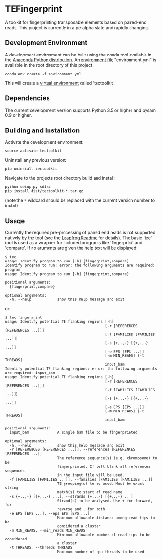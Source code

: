 # TEFingerprint
A toolkit for fingerprinting transposable elements based on paired-end reads.
This project is currently in a pe-alpha state and rapidly changing.


## Development Environment
A development environment can be built using the conda tool available in the [Anaconda Python distribution](https://www.continuum.io/downloads).
An [environment file](http://conda.pydata.org/docs/using/envs.html#share-an-environment) "environment.yml" is available in the root directory of this project. 

```
conda env create -f environment.yml
```

This will create a [virtual environment](http://conda.pydata.org/docs/using/envs.html) called 'tectoolkit'.


## Dependencies

The current development version supports Python 3.5 or higher and pysam 0.9 or higher.


## Building and Installation

Activate the development environment:

```
source activate tectoolkit
```

Uninstall any previous version:

```
pip uninstall tectoolkit
```

Navigate to the projects root directory build and install:

```
python setup.py sdist
pip install dist/tectoolkit-*.tar.gz
```
(note the `*` wildcard should be replaced with the current version number to install)


## Usage
 
Currently the required pre-processing of paired end reads is not supported natively by the tool (see the [Leapfrog Readme](https://github.com/mfiers/leapfrog/blob/master/README) for details).
The basic 'tec' tool is used as a wrapper for included programs like 'fingerprint' and 'compare'.
If no aruments are given the help text will be displayed:

```
$ tec
usage: Identify program to run [-h] {fingerprint,compare}
Identify program to run: error: the following arguments are required: program
usage: Identify program to run [-h] {fingerprint,compare}

positional arguments:
  {fingerprint,compare}

optional arguments:
  -h, --help            show this help message and exit
```

or:

```
$ tec fingerprint
usage: Identify potential TE flanking regions [-h]
                                              [-r [REFERENCES [REFERENCES ...]]]
                                              [-f [FAMILIES [FAMILIES ...]]]
                                              [-s {+,.,-} [{+,.,-} ...]]
                                              [-e EPS [EPS ...]]
                                              [-m MIN_READS] [-t THREADS]
                                              input_bam
Identify potential TE flanking regions: error: the following arguments are required: input_bam
usage: Identify potential TE flanking regions [-h]
                                              [-r [REFERENCES [REFERENCES ...]]]
                                              [-f [FAMILIES [FAMILIES ...]]]
                                              [-s {+,.,-} [{+,.,-} ...]]
                                              [-e EPS [EPS ...]]
                                              [-m MIN_READS] [-t THREADS]
                                              input_bam

positional arguments:
  input_bam             A single bam file to be fingerprinted

optional arguments:
  -h, --help            show this help message and exit
  -r [REFERENCES [REFERENCES ...]], --references [REFERENCES [REFERENCES ...]]
                        The reference sequence(s) (e.g. chromosome) to be
                        fingerprinted. If left blank all references sequences
                        in the input file will be used.
  -f [FAMILIES [FAMILIES ...]], --families [FAMILIES [FAMILIES ...]]
                        TE grouping(s) to be used. Must be exact string
                        match(s) to start of read name
  -s {+,.,-} [{+,.,-} ...], --strands {+,.,-} [{+,.,-} ...]
                        Strand(s) to be analysed. Use + for forward, - for
                        reverse and . for both
  -e EPS [EPS ...], --eps EPS [EPS ...]
                        Maximum allowable distance among read tips to be
                        considered a cluster
  -m MIN_READS, --min_reads MIN_READS
                        Minimum allowable number of read tips to be considered
                        a cluster
  -t THREADS, --threads THREADS
                        Maximum number of cpu threads to be used
```
